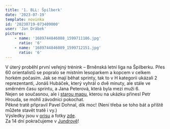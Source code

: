 ```yaml
---
title: '1. BLL: Špilberk'
date: '2023-07-19'
template: novinka
id: '20230719-073409000'
user: 'Jan Drábek'
pictures:
    - name: '1689744846088_1599711186.jpg'
      ratio: '6'
    - name: '1689744846089_1599712151.jpg'
      ratio: '6'
---
```

V úterý proběhl první veřejný trénink – Brněnská letní liga na Špilberku. Přes 60 orientalistů se popralo se místním lesoparkem a kopcem v celkem horkém počasím. Jak se mají běhat sprinty, tak to v H kategorii ukázali 2 reprezentanti, Jonáš Hubáček, který vyhrál o dvě minuty, ale stále ve směrném času sprintu, a Jana Peterová, která byla mezi muži 6.  
Nejen se současnou, ale i [starou mapu](https://mapy.orientacnisporty.cz/mapa/hrad-1974), kterou na ukázku přinesl Petr Hrouda, se mohli závodnici pokochat.  
Pěkné tratě připravil Pavel Dohnal, dík moc! (Není třeba se toho bát a příště můžete stavět tratě i vy.)  
Výsledky jsou v [orisu](https://oris.orientacnisporty.cz/Vysledky?id=7990#175718) a fotky [zde](https://www.rajce.idnes.cz/skzabovresky/album/1-bll-spilberk).  
Za 14 dní pokračujeme v [Jundrově](https://oris.orientacnisporty.cz/Zavod?id=7991)!
